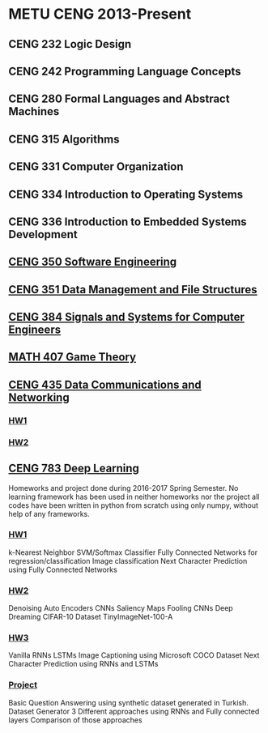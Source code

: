 # METU CENG 2013-Present

## CENG 232 Logic Design

## CENG 242 Programming Language Concepts

## CENG 280 Formal Languages and Abstract Machines

## CENG 315 Algorithms

## CENG 331 Computer Organization

## CENG 334 Introduction to Operating Systems

## CENG 336 Introduction to Embedded Systems Development

## [CENG 350 Software Engineering](https://github.com/kadircet/CENG/tree/master/350)

## [CENG 351 Data Management and File Structures](https://github.com/kadircet/CENG/tree/master/351)

## [CENG 384 Signals and Systems for Computer Engineers](https://github.com/kadircet/CENG/tree/master/384)

## [MATH 407 Game Theory](https://github.com/kadircet/CENG/tree/master/407)

## [CENG 435 Data Communications and Networking](https://github.com/kadircet/CENG/tree/master/435)
### [HW1](https://github.com/kadircet/CENG/tree/master/435/hw1)
### [HW2](https://github.com/kadircet/CENG/tree/master/435/hw2)

## [CENG 783 Deep Learning](https://github.com/kadircet/CENG/tree/master/783)
Homeworks and project done during 2016-2017 Spring Semester.
No learning framework has been used in neither homeworks nor the project all
codes have been written in python from scratch using only numpy, without help
of any frameworks.

### [HW1](https://github.com/kadircet/CENG/tree/master/783/HW1)
k-Nearest Neighbor
SVM/Softmax Classifier
Fully Connected Networks for regression/classification
Image classification
Next Character Prediction using Fully Connected Networks

### [HW2](https://github.com/kadircet/CENG/tree/master/783/HW2)
Denoising Auto Encoders
CNNs
Saliency Maps
Fooling CNNs
Deep Dreaming
CIFAR-10 Dataset
TinyImageNet-100-A

### [HW3](https://github.com/kadircet/CENG/tree/master/783/HW3)
Vanilla RNNs
LSTMs
Image Captioning using Microsoft COCO Dataset
Next Character Prediction using RNNs and LSTMs

### [Project](https://github.com/kadircet/CENG/tree/master/783/project)
Basic Question Answering using synthetic dataset generated in Turkish.
Dataset Generator
3 Different approaches using RNNs and Fully connected layers
Comparison of those approaches

